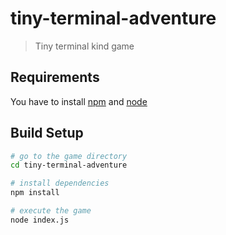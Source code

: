 # tiny-terminal-adventure
> Tiny terminal kind game

## Requirements

You have to install [npm](https://www.npmjs.com/) and [node](https://nodejs.org/en/)

## Build Setup

``` bash
# go to the game directory
cd tiny-terminal-adventure

# install dependencies
npm install

# execute the game
node index.js
```

